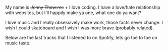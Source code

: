 My name is ~~Jonny Thaw:me~~ + I love coding. I have a love/hate relationship with
websites, but I'll happily make ya one, what one do ya want?

I love music and I really obsessively make work, those facts never change. I wish I could skateboard and I wish I was more brave (probably related).

Below are the last tracks that I listened to on Spotify, lets go toe to toe on music taste.